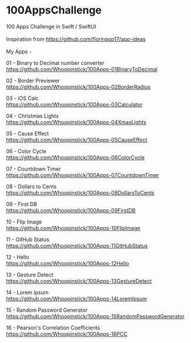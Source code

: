 # 100AppsChallenge
100 Apps Challenge in Swift / SwiftUI
<br>
<br>
Inspiration from https://github.com/florinpop17/app-ideas
<br>
<br>
My Apps -

01 - Binary to Decimal number converter <br>
https://github.com/Whoopinstick/100Apps-01BinaryToDecimal

02 - Border Previewer <br>
https://github.com/Whoopinstick/100Apps-02BorderRadius

03 - iOS Calc <br>
https://github.com/Whoopinstick/100Apps-03Calculator

04 - Christmas Lights <br>
https://github.com/Whoopinstick/100Apps-04XmasLights

05 - Cause Effect <br>
https://github.com/Whoopinstick/100Apps-05CauseEffect

06 - Color Cycle <br>
https://github.com/Whoopinstick/100Apps-06ColorCycle

07 - Countdown Timer <br>
https://github.com/Whoopinstick/100Apps-07CountdownTimer

08 - Dollars to Cents <br>
https://github.com/Whoopinstick/100Apps-08DollarsToCents

09 - First DB <br>
https://github.com/Whoopinstick/100Apps-09FirstDB

10 - Flip Image <br>
https://github.com/Whoopinstick/100Apps-10FlipImage

11 - GitHub Status <br>
https://github.com/Whoopinstick/100Apps-11GitHubStatus

12 - Hello <br>
https://github.com/Whoopinstick/100Apps-12Hello

13 - Gesture Detect <br>
https://github.com/Whoopinstick/100Apps-13GestureDetect

14 - Lorem Ipsum <br>
https://github.com/Whoopinstick/100Apps-14LoremIpsum

15 - Random Password Generator <br>
https://github.com/Whoopinstick/100Apps-15RandomPasswordGenerator

16 - Pearson's Correlation Coefficients <br>
https://github.com/Whoopinstick/100Apps-16PCC
